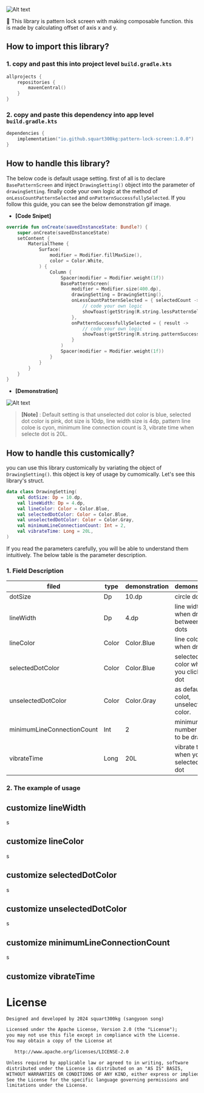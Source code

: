 ![Alt text](<스크린샷 2024-01-10 오후 6.25.24.png>)

🌻 This library is pattern lock screen with making composable function. this is made by calculating offset of axis x and y.

## How to import this library?
### 1. copy and past this  into project level `build.gradle.kts`
```kotlin
allprojects {
    repositories {
        mavenCentral()
    }
}
```
### 2. copy and paste this dependency into app level `build.gradle.kts`
```kotlin
dependencies {
    implementation("io.github.squart300kg:pattern-lock-screen:1.0.0")
}
```

## How to handle this library?
The below code is default usage setting. first of all is to declare ```BasePatternScreen``` and inject ```DrawingSetting()``` object into the parameter of ```drawingSetting```. finally code your own logic at the method of ```onLessCountPatternSelected``` and ```onPatternSuccessfullySelected```. If you follow this guide, you can see the below demonstration gif image.

- **[Code Snipet]**
```kotlin
override fun onCreate(savedInstanceState: Bundle?) {
    super.onCreate(savedInstanceState)
    setContent {
        MaterialTheme {
            Surface(
                modifier = Modifier.fillMaxSize(),
                color = Color.White,
            ) {
                Column {
                    Spacer(modifier = Modifier.weight(1f))
                    BasePatternScreen(
                        modifier = Modifier.size(400.dp),
                        drawingSetting = DrawingSetting(),
                        onLessCountPatternSelected = { selectedCount ->
                            // code your own logic
                            showToast(getString(R.string.lessPatternSelectedGuide, selectedCount))
                        },
                        onPatternSuccessfullySelected = { result ->
                            // code your own logic
                            showToast(getString(R.string.patternSuccessfullySelectedGuide, result))
                        }
                    )
                    Spacer(modifier = Modifier.weight(1f))
                }
            }
        }
    }
}
```

- **[Demonstration]**

![Alt text](ezgif-2-16a9ecc30b.gif)

> **[Note]** : Default setting is that unselected dot color is blue, selected dot color is pink, dot size is 10dp, line width size is 4dp, pattern line coloe is cyon, minimum line connection count is 3, vibrate time when selecte dot is 20L.

## How to handle this customically?
you can use this library customically by variating the object of `DrawingSetting()`. this object is key of usage by cumomically. Let's see this library's struct.
```kotlin
data class DrawingSetting(
    val dotSize: Dp = 10.dp,
    val lineWidth: Dp = 4.dp,
    val lineColor: Color = Color.Blue,
    val selectedDotColor: Color = Color.Blue,
    val unselectedDotColor: Color = Color.Gray,
    val minimumLineConnectionCount: Int = 2,
    val vibrateTime: Long = 20L,
)
```
If you read the parameters carefully, you will be able to understand them intuitively. The below table is the parameter description.
### 1. Field Description

| filed | type | demonstration |demonstration |
|-------|---------------|---------------|--------------|
|dotSize| Dp |10.dp|circle dot size|
|lineWidth|Dp|4.dp|line width when drawing between circle dots|
|lineColor|Color|Color.Blue|line color when drawing|
|selectedDotColor|Color|Color.Blue|selected dot color when you click the dot|
|unselectedDotColor|Color|Color.Gray|as default dot colot, unselected dot color.|
|minimumLineConnectionCount|Int|2|minimum number of line to be drawn|
|vibrateTime|Long|20L|vibrate time when you selected circle dot |

### 2. The example of usage
## customize lineWidth
s
## customize lineColor
s
## customize selectedDotColor
s
## customize unselectedDotColor
s
## customize minimumLineConnectionCount
s
## customize vibrateTime
# License
```xml
Designed and developed by 2024 squart300kg (sangyoon song)

Licensed under the Apache License, Version 2.0 (the "License");
you may not use this file except in compliance with the License.
You may obtain a copy of the License at

   http://www.apache.org/licenses/LICENSE-2.0

Unless required by applicable law or agreed to in writing, software
distributed under the License is distributed on an "AS IS" BASIS,
WITHOUT WARRANTIES OR CONDITIONS OF ANY KIND, either express or implied.
See the License for the specific language governing permissions and
limitations under the License.